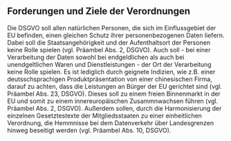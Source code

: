 ## Forderungen und Ziele der Verordnungen

Die DSGVO soll allen natürlichen Personen, die sich im Einflussgebiet der EU befinden, einen gleichen Schutz ihrer personenbezogenen Daten liefern. Dabei soll die Staatsangehörigkeit und der Aufenthaltsort der Personen keine Rolle spielen (vgl. Präambel Abs. 2, DSGVO). Auch soll - bei einer Verarbeitung der Daten sowohl bei endgeldlichen als auch bei unendgeltlichen Waren und Dienstleistungen - der Ort der Verarbeitung keine Rolle spielen. Es ist lediglich durch geignete Indizien, wie z.B. einer deutsschsprachigen Produktpräsentation von einer chinesischen Firma, darauf zu achten, dass die Leistungen an Bürger der EU gerichtet sind (vgl. Präambel Abs. 23, DSGVO). Dieses soll zu einem freien Binnenmarkt in der EU und somit zu einem innereuropäischen Zusammnwachsen führen (vgl. Präambel Abs. 2, DSGVO). Außerdem sollen, durch die Harmonisierung der einzelnen Gesetztestexte der Mitgliedsstaaten zu einer einheitlichen Verordnung, die Hemmnisse bei dem Datenverkehr über Landesgrenzen hinweg beseitigt werden (vgl. Präambel Abs. 10, DSGVO).
